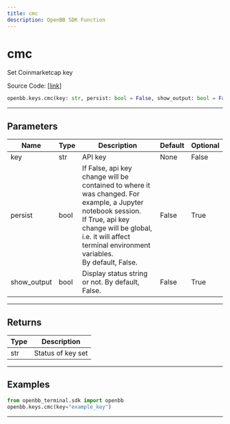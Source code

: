 ```yaml
---
title: cmc
description: OpenBB SDK Function
---
```


# cmc

Set Coinmarketcap key

Source Code: [[link](https://github.com/OpenBB-finance/OpenBBTerminal/tree/main/openbb_terminal/keys_model.py#L751)]

```python
openbb.keys.cmc(key: str, persist: bool = False, show_output: bool = False)
```

---

## Parameters

| Name | Type | Description | Default | Optional |
| ---- | ---- | ----------- | ------- | -------- |
| key | str | API key | None | False |
| persist | bool | If False, api key change will be contained to where it was changed. For example, a Jupyter notebook session.<br/>If True, api key change will be global, i.e. it will affect terminal environment variables.<br/>By default, False. | False | True |
| show_output | bool | Display status string or not. By default, False. | False | True |


---

## Returns

| Type | Description |
| ---- | ----------- |
| str | Status of key set |
---

## Examples

```python
from openbb_terminal.sdk import openbb
openbb.keys.cmc(key="example_key")
```

---


